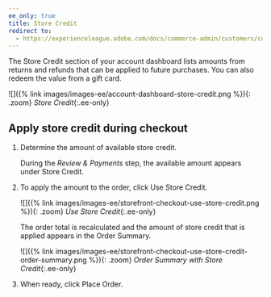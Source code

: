 ```yaml
---
ee_only: true
title: Store Credit
redirect to:
  - https://experienceleague.adobe.com/docs/commerce-admin/customers/customer-accounts/store-credit/account-dashboard-store-credit.html
---
```


The Store Credit section of your account dashboard lists amounts from returns and refunds that can be applied to future purchases. You can also redeem the value from a gift card.

![]({% link images/images-ee/account-dashboard-store-credit.png %}){: .zoom}
_Store Credit_{:.ee-only}

## Apply store credit during checkout

1. Determine the amount of available store credit.

   During the _Review & Payments_ step, the available amount appears under Store Credit.

1. To apply the amount to the order, click <span class="btn">Use Store Credit</span>.

   ![]({% link images/images-ee/storefront-checkout-use-store-credit.png %}){: .zoom}
   _Use Store Credit_{:.ee-only}

   The order total is recalculated and the amount of store credit that is applied appears in the Order Summary.

   ![]({% link images/images-ee/storefront-checkout-use-store-credit-order-summary.png %}){: .zoom}
   _Order Summary with Store Credit_{:.ee-only}

1. When ready, click <span class="btn">Place Order</span>.
